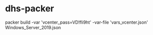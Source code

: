 # dhs-packer

packer build -var 'vcenter_pass=VD!fli9ht' -var-file 'vars_vcenter.json' Windows_Server_2019.json